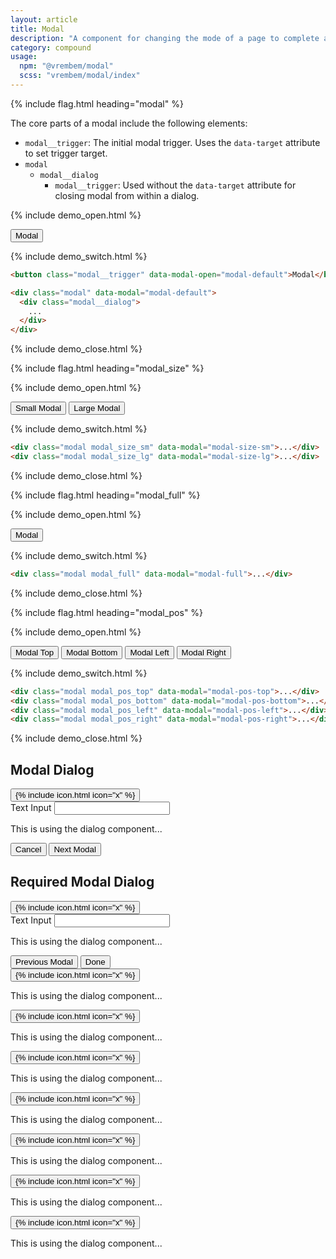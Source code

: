 ```yaml
---
layout: article
title: Modal
description: "A component for changing the mode of a page to complete a critical task. This is usually used in conjunction with the Dialog component to make modal dialogs."
category: compound
usage:
  npm: "@vrembem/modal"
  scss: "vrembem/modal/index"
---
```


{% include flag.html heading="modal" %}

<div class="type" markdown="1">

The core parts of a modal include the following elements:

* `modal__trigger`: The initial modal trigger. Uses the `data-target` attribute to set trigger target.
* `modal`
  * `modal__dialog`
    * `modal__trigger`: Used without the `data-target` attribute for closing modal from within a dialog.

</div>

{% include demo_open.html %}

<button class="button button_color_primary" data-modal-open="modal-default">
  Modal
</button>

{% include demo_switch.html %}

```html
<button class="modal__trigger" data-modal-open="modal-default">Modal</button>

<div class="modal" data-modal="modal-default">
  <div class="modal__dialog">
    ...
  </div>
</div>
```

{% include demo_close.html %}

{% include flag.html heading="modal_size" %}

{% include demo_open.html %}

<div class="level">
  <button class="button button_color_primary" data-modal-open="modal-size-sm">Small Modal</button>
  <button class="button button_color_primary" data-modal-open="modal-size-lg">Large Modal</button>
</div>

{% include demo_switch.html %}

```html
<div class="modal modal_size_sm" data-modal="modal-size-sm">...</div>
<div class="modal modal_size_lg" data-modal="modal-size-lg">...</div>
```

{% include demo_close.html %}

{% include flag.html heading="modal_full" %}

{% include demo_open.html %}

<button class="button button_color_primary" data-modal-open="modal-full">Modal</button>

{% include demo_switch.html %}

```html
<div class="modal modal_full" data-modal="modal-full">...</div>
```

{% include demo_close.html %}

{% include flag.html heading="modal_pos" %}

{% include demo_open.html %}

<div class="level">
  <button class="button button_color_primary" data-modal-open="modal-pos-top">Modal Top</button>
  <button class="button button_color_primary" data-modal-open="modal-pos-bottom">Modal Bottom</button>
  <button class="button button_color_primary" data-modal-open="modal-pos-left">Modal Left</button>
  <button class="button button_color_primary" data-modal-open="modal-pos-right">Modal Right</button>
</div>

{% include demo_switch.html %}

```html
<div class="modal modal_pos_top" data-modal="modal-pos-top">...</div>
<div class="modal modal_pos_bottom" data-modal="modal-pos-bottom">...</div>
<div class="modal modal_pos_left" data-modal="modal-pos-left">...</div>
<div class="modal modal_pos_right" data-modal="modal-pos-right">...</div>
```

{% include demo_close.html %}

<!-- modals -->
<div>

  <div class="modal" data-modal="modal-default" tabindex="-1">
    <div class="modal__dialog dialog">
      <div class="dialog__header">
        <h2 class="dialog__title">Modal Dialog</h2>
        <button class="dialog__close icon-action icon-action_color_fade" data-modal-close>
          {% include icon.html icon="x" %}
        </button>
      </div>
      <div class="dialog__body spacing">
        <label>Text Input</label>
        <input class="input" type="text" data-modal-focus />
        <p>This is using the dialog component...</p>
      </div>
      <div class="dialog__footer flex_justify_between">
        <button class="button" data-modal-close>
          Cancel
        </button>
        <button class="button button_color_primary" data-modal-open="modal-default-second">
          Next Modal
        </button>
      </div>
    </div>
  </div>

  <div class="modal" data-modal="modal-default-second" data-modal-required="true" tabindex="-1">
    <div class="modal__dialog dialog">
      <div class="dialog__header">
        <h2 class="dialog__title">Required Modal Dialog</h2>
        <button class="dialog__close icon-action icon-action_color_fade" data-modal-close>
          {% include icon.html icon="x" %}
        </button>
      </div>
      <div class="dialog__body spacing">
        <label>Text Input</label>
        <input class="input" type="text" data-modal-focus />
        <p>This is using the dialog component...</p>
      </div>
      <div class="dialog__footer flex_justify_between">
        <button class="button button_color_primary" data-modal-open="modal-default">
          Previous Modal
        </button>
        <button class="button" data-modal-close>
          Done
        </button>
      </div>
    </div>
  </div>

  <!-- modal_size_[key] -->

  <div class="modal modal_size_sm" data-modal="modal-size-sm" tabindex="-1">
    <div class="modal__dialog dialog">
      <button class="dialog__close icon-action icon-action_color_fade" data-modal-close>
        {% include icon.html icon="x" %}
      </button>
      <div class="dialog__body">
        <p>This is using the dialog component...</p>
      </div>
    </div>
  </div>

  <div class="modal modal_size_lg" data-modal="modal-size-lg" tabindex="-1">
    <div class="modal__dialog dialog">
      <button class="dialog__close icon-action icon-action_color_fade" data-modal-close>
        {% include icon.html icon="x" %}
      </button>
      <div class="dialog__body">
        <p>This is using the dialog component...</p>
      </div>
    </div>
  </div>

  <div class="modal modal_full" data-modal="modal-full" tabindex="-1">
    <div class="modal__dialog dialog">
      <button class="dialog__close icon-action icon-action_color_fade" data-modal-close>
        {% include icon.html icon="x" %}
      </button>
      <div class="dialog__body">
        <p>This is using the dialog component...</p>
      </div>
    </div>
  </div>

  <!-- modal_pos_[key] -->

  <div class="modal modal_pos_top" data-modal="modal-pos-top" tabindex="-1">
    <div class="modal__dialog dialog">
      <button class="dialog__close icon-action icon-action_color_fade" data-modal-close>
        {% include icon.html icon="x" %}
      </button>
      <div class="dialog__body">
        <p>This is using the dialog component...</p>
      </div>
    </div>
  </div>

  <div class="modal modal_pos_bottom" data-modal="modal-pos-bottom" tabindex="-1">
    <div class="modal__dialog dialog">
      <button class="dialog__close icon-action icon-action_color_fade" data-modal-close>
        {% include icon.html icon="x" %}
      </button>
      <div class="dialog__body">
        <p>This is using the dialog component...</p>
      </div>
    </div>
  </div>

  <div class="modal modal_pos_left" data-modal="modal-pos-left" tabindex="-1">
    <div class="modal__dialog dialog">
      <button class="dialog__close icon-action icon-action_color_fade" data-modal-close>
        {% include icon.html icon="x" %}
      </button>
      <div class="dialog__body">
        <p>This is using the dialog component...</p>
      </div>
    </div>
  </div>

  <div class="modal modal_pos_right" data-modal="modal-pos-right" tabindex="-1">
    <div class="modal__dialog dialog">
      <button class="dialog__close icon-action icon-action_color_fade" data-modal-close>
        {% include icon.html icon="x" %}
      </button>
      <div class="dialog__body">
        <p>This is using the dialog component...</p>
      </div>
    </div>
  </div>

</div>
